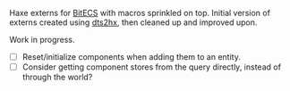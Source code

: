 Haxe externs for [BitECS](https://github.com/NateTheGreatt/bitECS/) with macros sprinkled on top. Initial version of externs created using [dts2hx](https://github.com/haxiomic/dts2hx), then cleaned up and improved upon.

Work in progress.
- [ ] Reset/initialize components when adding them to an entity.
- [ ] Consider getting component stores from the query directly, instead of through the world?
